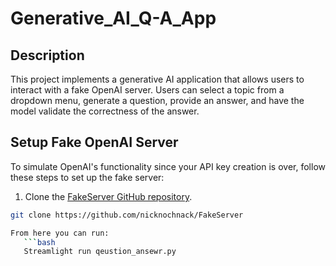 # Generative_AI_Q-A_App

## Description

This project implements a generative AI application that allows users to interact with a fake OpenAI server. Users can select a topic from a dropdown menu, generate a question, provide an answer, and have the model validate the correctness of the answer.

## Setup Fake OpenAI Server

To simulate OpenAI's functionality since your API key creation is over, follow these steps to set up the fake server:

1. Clone the [FakeServer GitHub repository](https://github.com/nicknochnack/FakeServer).

```bash
git clone https://github.com/nicknochnack/FakeServer

From here you can run:
   ```bash
   Streamlight run qeustion_ansewr.py       
        
